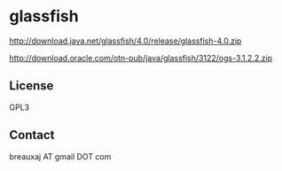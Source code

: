 glassfish
=========

http://download.java.net/glassfish/4.0/release/glassfish-4.0.zip

http://download.oracle.com/otn-pub/java/glassfish/3122/ogs-3.1.2.2.zip

License
-------
GPL3

Contact
-------
breauxaj AT gmail DOT com
